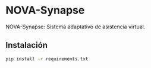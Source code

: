 # NOVA-Synapse
NOVA-Synapse: Sistema adaptativo de asistencia virtual.

## Instalación

```bash
pip install -r requirements.txt